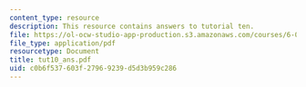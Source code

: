 ```yaml
---
content_type: resource
description: This resource contains answers to tutorial ten.
file: https://ol-ocw-studio-app-production.s3.amazonaws.com/courses/6-041-probabilistic-systems-analysis-and-applied-probability-spring-2006/c0b6f537603f27969239d5d3b959c286_tut10_ans.pdf
file_type: application/pdf
resourcetype: Document
title: tut10_ans.pdf
uid: c0b6f537-603f-2796-9239-d5d3b959c286
---
```

